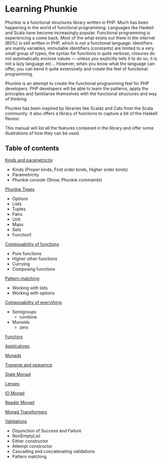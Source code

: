 Learning Phunkie
================

Phunkie is a functional structures library written in PHP. Much has been happening in the world of functional
programming. Languages like Haskell and Scala have become increasingly popular. Functional programming is
experiencing a come back. Most of the what exists out there in the internet (80%) is still written in PHP, which
is not a functional language: identifiers are mainly variables, immutable identifiers (constants) are limited to a very
small group of types, the syntax for functions is quite verbose, closures do not automatically enclose values — unless
you explicitly tells it to do so, it is not a lazy language etc... However, when you know what the language can offer,
you can bend it quite extensively and create the feel of functional programming.

Phunkie is an attempt to create the functional programming feel for PHP developers. PHP developers will be able to
learn the patterns, apply the principles and familiarise themselves with the functional structures and way of
thinking.

Phunkie has been inspired by libraries like Scalaz and Cats from the Scala community. It also offers a library of
functions to capture a bit of the Haskell flavour.

This manual will list all the features contained in the library and offer some illustrations of how they can
be used.

Table of contents
-----------------

[Kinds and parametricity](kinds.md)
- Kinds (Proper kinds, First order kinds, Higher order kinds)
- Parametricity
- Phunkie console (Show,  Phunkie commands)

[Phunkie Types](phunkie_types.md)
- Options
- Lists
- Tuples
- Pairs
- Unit
- Maps
- Sets
- Function1

[Composability of functions](composability_of_functions.md)
- Pure functions
- Higher other functions
- Currying
- Composing functions

[Pattern matching](pattern_matching.md)
- Working with lists
- Working with options

[Composability of everything](composability_of_everything.md)
- Semigroups
  - combine
- Monoids
  - zero

[Functors](functors.md)

[Applicatives](applicatives.md)

[Monads](monads.md)

[Traverse and sequence](traverse_and_sequence.md)

[State Monad](state_monad.md)

[Lenses](lenses.md)

[IO Monad](io_monad.md)

[Reader Monad](reader_monad.md)

[Monad Transformers](monad_transformers.md)

[Validations](validations.md)

- Disjunction of Success and Failure
- NonEmptyList
- Either constructor
- Attempt constructor
- Cascading and concatenating validations
- Pattern matching